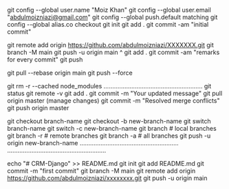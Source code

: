 git config --global user.name "Moiz Khan"
git config --global user.email "abdulmoizniazi@gmail.com"
git config --global push.default matching
git config --global alias.co checkout
git init
git add .
git commit -am "initial commit"

git remote add origin https://github.com/abdulmoizniazi/XXXXXXX.git
git branch -M main
git push -u origin main
^
git add . 
git commit -am "remarks for every commit"
git push

git pull --rebase origin main
git push --force

git rm -r --cached node_modules
.........................................................
git status
git remote -v
git add .
git commit -m "Your updated message"
git pull origin master
(manage changes)
git commit -m "Resolved merge conflicts"
git push origin master

git checkout branch-name   git checkout -b new-branch-name
git switch branch-name     git switch -c new-branch-name
git branch        # local branches
git branch -r     # remote branches
git branch -a     # all branches
git push -u origin new-branch-name
.........................................................
.........................................................

echo "# CRM-Django" >> README.md
git init
git add README.md
git commit -m "first commit"
git branch -M main
git remote add origin https://github.com/abdulmoizniazi/xxxxxxxx.git
git push -u origin main